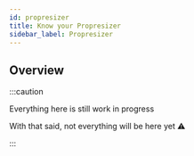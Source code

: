 ```yaml
---
id: propresizer
title: Know your Propresizer
sidebar_label: Propresizer
---
```


## Overview

:::caution

Everything here is still work in progress

With that said, not everything will be here yet ⚠

:::
